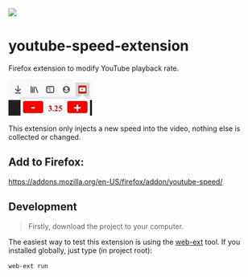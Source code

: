 <img src='https://img.shields.io/amo/v/youtube-speed'>

# youtube-speed-extension

Firefox extension to modify YouTube playback rate. 

<img src='./assets/preview.jpg' alt='img-preview'>

This extension only injects a new speed into the video, nothing else is collected or changed.

## Add to Firefox:

https://addons.mozilla.org/en-US/firefox/addon/youtube-speed/

## Development

> Firstly, download the project to your computer.

The easiest way to test this extension is using the [web-ext](https://github.com/mozilla/web-ext) tool. If you installed globally, just type (in project root):
```
web-ext run
```